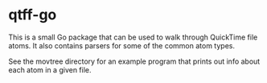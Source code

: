 # qtff-go

This is a small Go package that can be used to walk through QuickTime file atoms. It also contains parsers for some of the common atom types.

See the movtree directory for an example program that prints out info about each atom in a given file.
